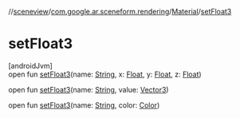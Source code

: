 //[sceneview](../../../index.md)/[com.google.ar.sceneform.rendering](../index.md)/[Material](index.md)/[setFloat3](set-float3.md)

# setFloat3

[androidJvm]\
open fun [setFloat3](set-float3.md)(name: [String](https://developer.android.com/reference/kotlin/java/lang/String.html), x: [Float](https://kotlinlang.org/api/latest/jvm/stdlib/kotlin/-float/index.html), y: [Float](https://kotlinlang.org/api/latest/jvm/stdlib/kotlin/-float/index.html), z: [Float](https://kotlinlang.org/api/latest/jvm/stdlib/kotlin/-float/index.html))

open fun [setFloat3](set-float3.md)(name: [String](https://developer.android.com/reference/kotlin/java/lang/String.html), value: [Vector3](../../com.google.ar.sceneform.math/-vector3/index.md))

open fun [setFloat3](set-float3.md)(name: [String](https://developer.android.com/reference/kotlin/java/lang/String.html), color: [Color](../-color/index.md))
